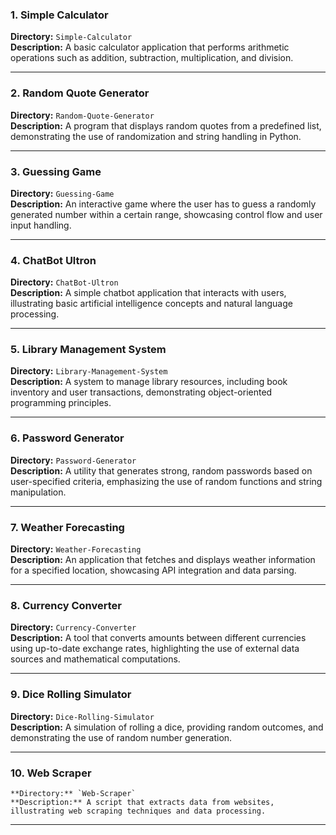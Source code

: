 ### 1. **Simple Calculator**
   **Directory:** `Simple-Calculator`  
   **Description:** A basic calculator application that performs arithmetic operations such as addition, subtraction, multiplication, and division.

---

### 2. **Random Quote Generator**
   **Directory:** `Random-Quote-Generator`  
   **Description:** A program that displays random quotes from a predefined list, demonstrating the use of randomization and string handling in Python.

---

### 3. **Guessing Game**
   **Directory:** `Guessing-Game`  
   **Description:** An interactive game where the user has to guess a randomly generated number within a certain range, showcasing control flow and user input handling.

---

### 4. **ChatBot Ultron**
   **Directory:** `ChatBot-Ultron`  
   **Description:** A simple chatbot application that interacts with users, illustrating basic artificial intelligence concepts and natural language processing.

---

### 5. **Library Management System**
   **Directory:** `Library-Management-System`  
   **Description:** A system to manage library resources, including book inventory and user transactions, demonstrating object-oriented programming principles.

---

### 6. **Password Generator**
   **Directory:** `Password-Generator`  
   **Description:** A utility that generates strong, random passwords based on user-specified criteria, emphasizing the use of random functions and string manipulation.

---

### 7. **Weather Forecasting**
   **Directory:** `Weather-Forecasting`  
   **Description:** An application that fetches and displays weather information for a specified location, showcasing API integration and data parsing.

---

### 8. **Currency Converter**
   **Directory:** `Currency-Converter`  
   **Description:** A tool that converts amounts between different currencies using up-to-date exchange rates, highlighting the use of external data sources and mathematical computations.

---

### 9. **Dice Rolling Simulator**
   **Directory:** `Dice-Rolling-Simulator`  
   **Description:** A simulation of rolling a dice, providing random outcomes, and demonstrating the use of random number generation.

---

### 10. **Web Scraper**
    **Directory:** `Web-Scraper`  
    **Description:** A script that extracts data from websites, illustrating web scraping techniques and data processing.

---
